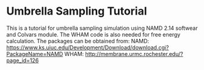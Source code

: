 # Umbrella Sampling Tutorial

This is a tutorial for umbrella sampling simulation using NAMD 2.14 softwear and Colvars module. The WHAM code is also needed for free energy calculation.
The packages can be obtained from: 
NAMD: https://www.ks.uiuc.edu/Development/Download/download.cgi?PackageName=NAMD
WHAM: http://membrane.urmc.rochester.edu/?page_id=126
